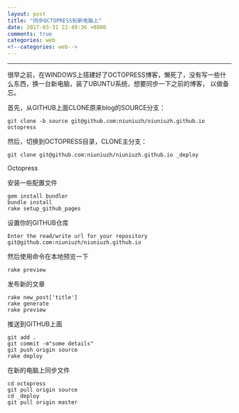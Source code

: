 ```yaml
---
layout: post
title: "同步OCTOPRESS到新电脑上"
date: 2017-03-31 22:49:36 +0800
comments: true
categories: web 
<!--categories: web-->
---
```


----------------------------------------------------------------------------

很早之前，在WINDOWS上搭建好了OCTOPRESS博客，懒死了，没有写一些什么东西，换一台新电脑，装了UBUNTU系统，想要同步一下之前的博客，
以做备忘。

首先，从GITHUB上面CLONE原来blog的SOURCE分支：

```
git clone -b source git@github.com:niuniuzh/niuniuzh.github.io octopress
```

然后，切换到OCTOPRESS目录，CLONE主分支：

```
git clone git@github.com:niuniuzh/niuniuzh.github.io _deploy
```

<!-- more -->
Octopress

安装一些配置文件

```
gem install bundler
bundle install
rake setup_github_pages
```

设置你的GITHUB仓库

```
Enter the read/write url for your repository
git@github.com:niuniuzh/niuniuzh.github.io
```

然后使用命令在本地预览一下

```
rake preview
```

发布新的文章

```
rake new_post['title']
rake generate
rake preview
```

推送到GITHUB上面
```
git add .
git commit -m"some details"
git push origin source
rake deploy
```

在新的电脑上同步文件
```
cd octopress
git pull origin source
cd _deploy
git pull origin master
```
